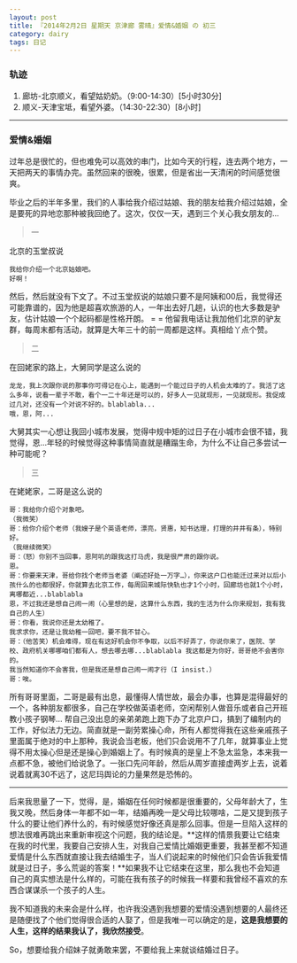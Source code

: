 ```yaml
---
layout: post
title: 『2014年2月2日 星期天 京津廊 雾晴』爱情&婚姻 の 初三
category: dairy
tags: 日记
---
```

### **轨迹**
1. 廊坊-北京顺义，看望姑奶奶。（9:00-14:30）[5小时30分]
2. 顺义-天津宝坻，看望外婆。（14:30-22:30）[8小时]

- - -
<script type="text/javascript" src="http://www.xiami.com/widget/player-single?uid=165819&sid=7310&mode=js"></script>

### **爱情&婚姻**
过年总是很忙的，但也难免可以高效的串门，比如今天的行程，连去两个地方，一天把两天的事情办完。虽然回来的很晚，很累，但是省出一天清闲的时间感觉很爽。

毕业之后的半年多里，我们的人事给我介绍过姑娘、我的朋友给我介绍过姑娘，全是要死的异地恋那种被我回绝了。这次，仅仅一天，遇到三个关心我女朋友的...

> 一

北京的玉堂叔说

    我给你介绍一个北京姑娘吧。
    好啊！
    
然后，然后就没有下文了。不过玉堂叔说的姑娘只要不是阿姨和00后，我觉得还可能靠谱的，因为他是超喜欢旅游的人，一年出去好几趟，认识的也大多数是驴友，估计姑娘一个个起码都是性格开朗。 = = 他留我电话让我加他们北京的驴友群，每周末都有活动，就算是大年三十的前一周都是这样。真相给丫点个赞。

> 二

在回姥家的路上，大舅同学是这么说的

    龙龙，我上次跟你说的那事你可得记在心上，能遇到一个能过日子的人机会太难的了。我活了这么多年，说看一辈子不敢，看个一二十年还是可以的，好多人一见就现形，一见就现形。我促成过几对，还没有一个对说不好的。blablabla...
    哦，恩，阿...
    
大舅其实一心想让我回小城市发展，觉得中规中矩的过日子在小城市会很不错，我觉得，恩...年轻的时候觉得这种事情简直就是糟蹋生命，为什么不让自己多尝试一种可能呢？

>三

在姥姥家，二哥是这么说的

    哥：我给你介绍个对象吧。
    （我微笑）
    哥：给你介绍个老师（我嫂子是个英语老师，漂亮，贤惠，知书达理，打理的井井有条），特别好。
    （我继续微笑）
    哥：（怒）你别不当回事，恩阿叽的跟我这打马虎，我是很严肃的跟你说。
    恩。
    哥：你要来天津，哥给你找个老师当老婆（阐述好处一万字…），你来这户口也能迁过来对以后小孩什么的也都很好，你就算去北京工作，每周回来城际快轨也才1个小时，回廊坊也就1个小时，离哪都近...blablabla
    恩，不过我还是想自己闹一闹（心里想的是，这算什么东西，我的生活为什么你来规划，我有我自己的人生）
    哥：你看，我说你还是太幼稚了。
    我求求你，还是让我幼稚一回吧，要不我不甘心。
    哥：（他苦笑）机会难得，现在有这好机会你不争取，以后不好弄了，你说你来了，医院、学校、政府机关哪哪咱们都有人，想去哪去哪...blablabla 我这都是为你好，哥哥绝不会害你的。
    我当然知道你不会害我，但是我还是想自己闹一闹才行（I insist.）
    哥：唉。
    
所有哥哥里面，二哥是最有出息，最懂得人情世故，最会办事，也算是混得最好的一个，各种朋友都很多，自己在学校做英语老师，空闲帮别人做音乐或者自己开班教小孩子钢琴… 帮自己没出息的亲弟弟跑上跑下办了北京户口，搞到了编制内的工作，好似法力无边。简直就是一副劳累操心命，所有人都觉得我在这些亲戚孩子里面属于绝对的中上那种，我说会当老板，他们只会说用不了几年，就算事业上觉得不用太操心但是还是操心到婚姻上了。有时候真的是皇上不急太监急，本来我一点都不急，被他们给说急了。一张口先问年龄，然后从周岁直接虚两岁上去，说着说着就离30不远了，这尼玛舆论的力量果然是恐怖的。

----

后来我思量了一下，觉得，是，婚姻在任何时候都是很重要的，父母年龄大了，生我又晚，然后身体一年都不如一年，结婚再晚一是父母比较哪啥，二是又提到孩子什么的要让他们养什么的，有时候感觉好像还真是那么回事。但是一旦陷入这样的想法很难再跳出来重新审视这个问题，我的结论是。**这样的情景我要让它结束在我的时代里，我要自己安排人生，对我自己爱情比婚姻更重要，我甚至都不知道爱情是什么东西就直接让我去结婚生子，当人们说起来的时候他们只会告诉我爱情就是过日子，多么荒诞的答案！**如果我不让它结束在这里，那么我也不会知道自己的真实想法是什么样的，可能在我有孩子的时候我一样要和我曾经不喜欢的东西合谋谋杀一个孩子的人生。

我不知道我的未来会是什么样，也许我没遇到我想要的爱情没遇到想要的人最终还是随便找了个他们觉得很合适的人娶了，但是我唯一可以确定的是，**这是我想要的人生，这样的结果我认了，我欣然接受**。

So，想要给我介绍妹子就勇敢来罢，不要给我上来就谈结婚过日子。
